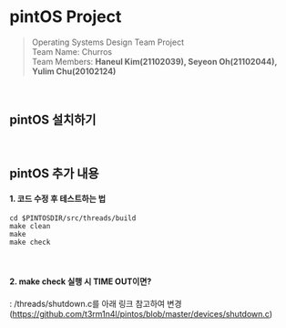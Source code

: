 # pintOS Project
> Operating Systems Design Team Project <br>
> Team Name: Churros <br>
> Team Members: **Haneul Kim(21102039), Seyeon Oh(21102044), Yulim Chu(20102124)**

<br>

## pintOS 설치하기

<br>

## pintOS 추가 내용
#### 1. 코드 수정 후 테스트하는 법<br>
  ```
  cd $PINTOSDIR/src/threads/build
  make clean
  make
  make check
  ```

<br>

#### 2. make check 실행 시 TIME OUT이면?<br>
  : /threads/shutdown.c를 아래 링크 참고하여 변경
  (https://github.com/t3rm1n4l/pintos/blob/master/devices/shutdown.c)
